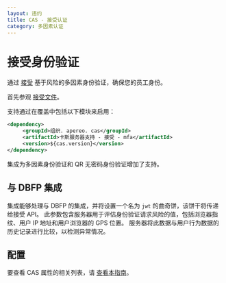 ```yaml
---
layout: 违约
title: CAS - 接受认证
category: 多因素认证
---
```


# 接受身份验证

通过 [接受](https://www.acceptto.com) 基于风险的多因素身份验证，确保您的员工身份。

首先参观 [接受文件](https://www.acceptto.com/acceptto-mfa-rest-api/)。

支持通过在覆盖中包括以下模块来启用：

```xml
<dependency>
     <groupId>组织. apereo. cas</groupId>
     <artifactId>卡斯服务器支持 - 接受 - mfa</artifactId>
     <version>${cas.version}</version>
</dependency>
```

集成为多因素身份验证和 QR 无密码身份验证增加了支持。

## 与 DBFP 集成

集成能够处理与 DBFP 的集成，并将设置一个名为 `jwt` 的曲奇饼，该饼干将传递给接受 API。 此参数包含服务器用于评估身份验证请求风险的值，包括浏览器指纹、用户 IP 地址和用户浏览器的 GPS 位置。 服务器将此数据与用户行为数据的历史记录进行比较，以检测异常情况。

## 配置

要查看 CAS 属性的相关列表，请 [查看本指南](../configuration/Configuration-Properties.html#acceptto)。
